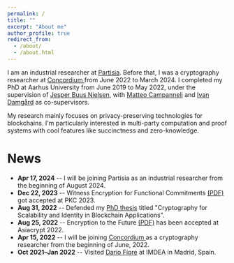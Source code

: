 ```yaml
---
permalink: /
title: ""
excerpt: "About me"
author_profile: true
redirect_from: 
  - /about/
  - /about.html
---
```

I am an industrial researcher at <a href="https://www.partisia.com/">Partisia</a>. Before that, I was a cryptography researcher at <a href="https://concordium.com/">Concordium </a> from June 2022 to March 2024. I completed my PhD at Aarhus University from June 2019 to May 2022, under the supervision of <a href="https://multipartycomputation.blogspot.com/p/multiparty-computation.html">Jesper Buus Nielsen</a>, with <a href="https://www.binarywhales.com/">Matteo Campanneli</a> and <a href="https://cs.au.dk/~ivan/">Ivan Damgård</a> as co-supervisors. 
<!-- I obtained my master's degree in Computer Science from Sharif University of Technology under the guidance of <a href="http://sharif.ir/~shahram.khazaei/home.html">Shahram Khazaei</a>. -->


My research mainly focuses on privacy-preserving technologies for blockchains. I'm particularly interested in multi-party computation and proof systems with cool features like succinctness and zero-knowledge.

<!---
Since June 2022 I am a cryptography researcher at <a href="https://concordium.com/">Concordium </a>.
Before joining Concordium, starting on June 2019 until May 2022, I was a PhD student in the <a href="https://cs.au.dk/~orlandi/cryptogroup/">Cryptography and Security Group </a> at Aarhus University under the supervision of <a href="https://multipartycomputation.blogspot.com/p/multiparty-computation.html">Jesper Buus Nielsen</a>. I obtained my master's degree in Computer Science from Sharif University of technology under the guidance of <a href="http://sharif.ir/~shahram.khazaei/home.html">Shahram Khazaei</a>.


My research is mainly focused on privacy-preserving technologies for blockchains, particularly proof systems with desirable properties, such as succinctness and zero knowledge.

Prior to starting my Ph.D., I earned a masters in Computer Science from Sharif University of technology under the guidance of <a href="http://sharif.ir/~shahram.khazaei/home.html">Shahram Khazaei</a>.
-->


News
======
* **Apr 17, 2024** -- I will be joining Partisia as an industrial researcher from the beginning of August 2024.
* **Dec 22, 2023** -- Witness Encryption for Functional Commitments <a href="https://eprint.iacr.org/2022/1510.pdf">(PDF)</a> got accepted at PKC 2023.
* **Aug 31, 2022** -- Defended my <a href="/thesis.pdf">PhD thesis</a> titled "Cryptography for Scalability and Identity in Blockchain Applications".
* **Aug 25, 2022** -- Encryption to the Future <a href="https://eprint.iacr.org/2021/1423.pdf">(PDF)</a> has been accepted at Asiacrypt 2022.
* **Apr 15, 2022** -- I will be joining <a href="https://concordium.com/">Concordium </a> as a cryptography researcher from the beginning of June, 2022.
* **Oct 2021–Jan 2022** -- Visited <a href="https://www.dariofiore.it/">Dario Fiore</a> at IMDEA in Madrid, Spain.
